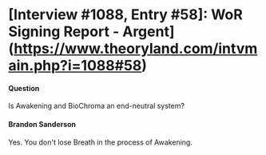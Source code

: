 # [Interview #1088, Entry #58]: WoR Signing Report - Argent](https://www.theoryland.com/intvmain.php?i=1088#58)

#### Question

Is Awakening and BioChroma an end-neutral system?

#### Brandon Sanderson

Yes. You don't lose Breath in the process of Awakening.

